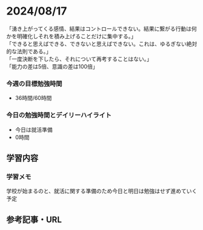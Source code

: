 # 2024/08/17
「湧き上がってくる感情、結果はコントロールできない。結果に繋がる行動は何かを明確化しそれを積み上げることだけに集中する。」  
「できると思えばできる、できないと思えばできない。これは、ゆるぎない絶対的な法則である。」  
「一度決断を下したら、それについて再考することはない。」  
「能力の差は5倍、意識の差は100倍」  
### 今週の目標勉強時間
- 36時間/60時間

### 今日の勉強時間とデイリーハイライト
- 今日は就活準備
- 0時間

## 学習内容


### 学習メモ
学校が始まるのと、就活に関する準備のため今日と明日は勉強はせず進めていく予定

## 参考記事・URL
